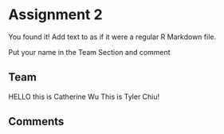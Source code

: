 # Assignment 2

You found it!  Add text to as if it were a regular R Markdown file.

Put your name in the Team Section and comment

## Team
HELLO this is Catherine Wu
This is Tyler Chiu!
## Comments
